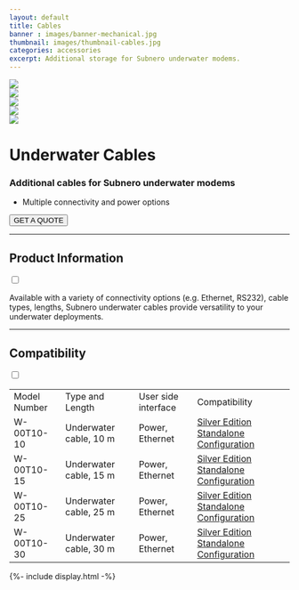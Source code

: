 ```yaml
---
layout: default
title: Cables
banner : images/banner-mechanical.jpg
thumbnail: images/thumbnail-cables.jpg
categories: accessories
excerpt: Additional storage for Subnero underwater modems.
---
```


<div class='full tall' style='background-image: url({{site.baseurl}}/{{page.banner}});'>
  <div class='row'>
    <div class='large-12 columns'>
      <!-- {% include section-header.html title=page.title tagline=page.tagline color=page.title_color class="big" %} -->
    </div>
  </div>
  <div class='four spacing'></div>
  <div class='four spacing'></div>
</div>

<div class='full bg-grey'>
  <div class='row'>
      <div class='accessories'>
        <div class='accessories-img'>
            <div class='mod modBlogPost big'>
              <img id='main-img' src='{{site.baseurl}}/images/accessories-cables01.jpg'>
            </div>
            <div class='modGallery'>
              <div class='media modTeamMember shortcode-list'>
                <div class="member current-li"><a class='image-nav'><img src='{{site.baseurl}}/images/accessories-cables01.jpg'></a></div>
                <div class="member"><a class='image-nav'><img src='{{site.baseurl}}/images/accessories-cables02.jpg'></a></div>
                <div class="member"><a class='image-nav'><img src='{{site.baseurl}}/images/accessories-cables03.jpg'></a></div>
                <div class="member"><a class='image-nav'><img src='{{site.baseurl}}/images/accessories-cables04.jpg'></a></div>
              </div>
            </div>
        </div>
        <div class='accessories-info'>
            <h1>Underwater Cables</h1>
            <h3>Additional cables for Subnero underwater modems</h3>
            <ul>
              <li>Multiple connectivity and power options</li>
            </ul>
            <a href="mailto:sales@subnero.com"><button type="button">GET A QUOTE</button></a>
        </div>
      </div>
      <hr>
      <div class='wrap-collapsible'>
        <h2>Product Information</h2>
        <input id ='product' class='toggle' type='checkbox'>
        <label class='lbl-toggle' for='product'></label>
        <div class='collapsible-content'>
          <p>Available with a variety of connectivity options (e.g. Ethernet, RS232), cable types, lengths, Subnero underwater cables provide versatility to your underwater deployments.</p>
        </div>
      </div>
      <hr>
      <div class='wrap-collapsible'>
        <h2>Compatibility</h2>
        <input id ='compatibility' class='toggle' type='checkbox'>
        <label class='lbl-toggle' for='compatibility'></label>
        <div class='collapsible-content'>
          <table style="width:100%">
          <tr>
            <td>Model Number</td>
            <td>Type and Length</td>
            <td>User side interface</td>
            <td>Compatibility</td>
          </tr>
          <tr>
            <td>W-00T10-10</td>
            <td>Underwater cable, 10 m</td>
            <td>Power, Ethernet</td>
            <td><a href="{{site.baseurl}}/products/wnc-m25mss3">Silver Edition Standalone Configuration</a></td>
          </tr>
          <tr>
            <td>W-00T10-15</td>
            <td>Underwater cable, 15 m</td>
            <td>Power, Ethernet</td>
            <td><a href="{{site.baseurl}}/products/wnc-m25mss3">Silver Edition Standalone Configuration</a></td>
          </tr>
          <tr>
            <td>W-00T10-25</td>
            <td>Underwater cable, 25 m</td>
            <td>Power, Ethernet</td>
            <td><a href="{{site.baseurl}}/products/wnc-m25mss3">Silver Edition Standalone Configuration</a></td>
          </tr>
          <tr>
            <td>W-00T10-30</td>
            <td>Underwater cable, 30 m</td>
            <td>Power, Ethernet</td>
            <td><a href="{{site.baseurl}}/products/wnc-m25mss3">Silver Edition Standalone Configuration</a></td>
          </tr>
        </table>
      </div>
    </div>
  </div>
</div>
{%- include display.html -%}